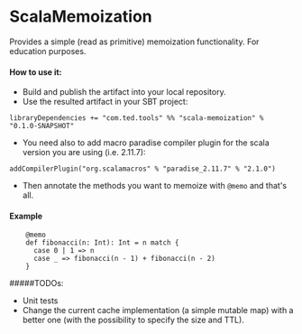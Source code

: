 # ScalaMemoization
Provides a simple (read as primitive) memoization functionality. For education purposes.

#### How to use it:

- Build and publish the artifact into your local repository.
- Use the resulted artifact in your SBT project:

`libraryDependencies += "com.ted.tools" %% "scala-memoization" % "0.1.0-SNAPSHOT"`

- You need also to add macro paradise compiler plugin for the scala version you are using (i.e. 2.11.7):

`addCompilerPlugin("org.scalamacros" % "paradise_2.11.7" % "2.1.0")`

- Then annotate the methods you want to memoize with `@memo` and that's all.

#### Example
```
    @memo
    def fibonacci(n: Int): Int = n match {
      case 0 | 1 => n
      case _ => fibonacci(n - 1) + fibonacci(n - 2)
    }
```

#####TODOs:
- Unit tests
- Change the current cache implementation (a simple mutable map) with a better one (with the possibility to specify the size and TTL).
